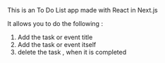 This is an To Do List app made with React in Next.js

It allows you to do the following :

1) Add the task or event title
2) Add the task or event itself
3) delete the task , when it is completed
